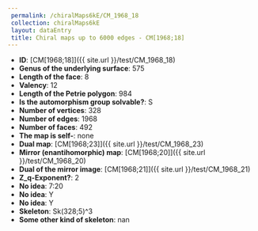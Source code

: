 ```yaml
--- 
 permalink: /chiralMaps6kE/CM_1968_18 
 collection: chiralMaps6kE
 layout: dataEntry
 title: Chiral maps up to 6000 edges - CM[1968;18]
---
```


- **ID**: [CM[1968;18]]({{ site.url }}/test/CM_1968_18)
- **Genus of the underlying surface**: 575
- **Length of the face**: 8
- **Valency**: 12
- **Length of the Petrie polygon**: 984
- **Is the automorphism group solvable?**: S
- **Number of vertices**: 328
- **Number of edges**: 1968
- **Number of faces**: 492
- **The map is self-**: none
- **Dual map**: [CM[1968;23]]({{ site.url }}/test/CM_1968_23)
- **Mirror (enantihomorphic) map**: [CM[1968;20]]({{ site.url }}/test/CM_1968_20)
- **Dual of the mirror image**: [CM[1968;21]]({{ site.url }}/test/CM_1968_21)
- **Z_q-Exponent?**: 2
- **No idea**:  7:20
- **No idea**: Y
- **No idea**: Y
- **Skeleton**: Sk(328;5)^3
- **Some other kind of skeleton**: nan
